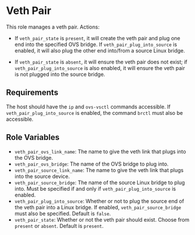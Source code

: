 Veth Pair
=========

This role manages a veth pair. Actions:

  * If `veth_pair_state` is `present`, it will create the veth pair and
    plug one end into the specified OVS bridge. If `veth_pair_plug_into_source`
    is enabled, it will also plug the other end into/from a source Linux
    bridge.

  * If `veth_pair_state` is `absent`, it will ensure the veth pair does not exist; if
    `veth_pair_plug_into_source` is also enabled, it will ensure the veth pair is
    not plugged into the source bridge.

Requirements
------------

The host should have the `ip` and `ovs-vsctl` commands accessible. If
`veth_pair_plug_into_source` is enabled, the command `brctl` must also be
accessible.

Role Variables
--------------

- `veth_pair_ovs_link_name`: The name to give the veth link that plugs into the
  OVS bridge.
- `veth_pair_ovs_bridge`: The name of the OVS bridge to plug into.
- `veth_pair_source_link_name`: The name to give the veth link that plugs into
  the source device.
- `veth_pair_source_bridge`: The name of the source Linux bridge to plug into. Must be
  specified if and only if `veth_pair_plug_into_source` is enabled.
- `veth_pair_plug_into_source`: Whether or not to plug the source end of the
  veth pair into a Linux bridge. If enabled, `veth_pair_source_bridge` must
  also be specified. Default is `false`.
- `veth_pair_state`: Whether or not the veth pair should exist. Choose from
  `present` or `absent`. Default is `present`.
